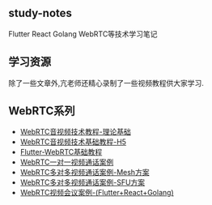 ## study-notes
Flutter React Golang WebRTC等技术学习笔记

## 学习资源
除了一些文章外,亢老师还精心录制了一些视频教程供大家学习.<br>

## WebRTC系列 
- [WebRTC音视频技术教程-理论基础](https://ke.qq.com/course/2321035?tuin=2c77f7f0)
- [WebRTC音视频技术基础教程-H5](https://ke.qq.com/course/2292250?tuin=2c77f7f0)
- [Flutter-WebRTC基础教程](https://ke.qq.com/course/2647907?tuin=2c77f7f0)
- [WebRTC一对一视频通话案例](https://ke.qq.com/course/2959971?tuin=2c77f7f0)
- [WebRTC多对多视频通话案例-Mesh方案](https://ke.qq.com/course/3102858?tuin=2c77f7f0)
- [WebRTC多对多视频通话案例-SFU方案](https://ke.qq.com/course/3134372?tuin=2c77f7f0)
- [WebRTC视频会议案例-(Flutter+React+Golang)](https://ke.qq.com/course/3614099?tuin=2c77f7f0)
